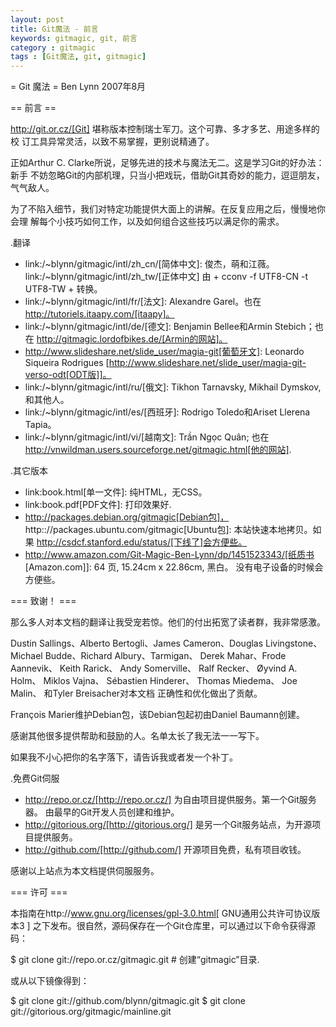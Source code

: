 ```yaml
---
layout: post
title: Git魔法 - 前言
keywords: gitmagic, git, 前言
category : gitmagic
tags : [Git魔法, git, gitmagic]
---
```

= Git 魔法 =
Ben Lynn
2007年8月

== 前言 ==

http://git.or.cz/[Git] 堪称版本控制瑞士军刀。这个可靠、多才多艺、用途多样的校
订工具异常灵活，以致不易掌握，更别说精通了。

正如Arthur C. Clarke所说，足够先进的技术与魔法无二。这是学习Git的好办法：新手
不妨忽略Git的内部机理，只当小把戏玩，借助Git其奇妙的能力，逗逗朋友，气气敌人。

为了不陷入细节，我们对特定功能提供大面上的讲解。在反复应用之后，慢慢地你会理
解每个小技巧如何工作，以及如何组合这些技巧以满足你的需求。

.翻译

 - link:/\~blynn/gitmagic/intl/zh_cn/[简体中文]: 俊杰，萌和江薇。
   link:/~blynn/gitmagic/intl/zh_tw/[正体中文] 由 + cconv -f UTF8-CN -t
   UTF8-TW + 转换。
 - link:/~blynn/gitmagic/intl/fr/[法文]: Alexandre Garel。也在
   http://tutoriels.itaapy.com/[itaapy]。
 - link:/~blynn/gitmagic/intl/de/[德文]: Benjamin Bellee和Armin Stebich；也在
   http://gitmagic.lordofbikes.de/[Armin的网站]。
 - http://www.slideshare.net/slide_user/magia-git[葡萄牙文]: Leonardo
   Siqueira Rodrigues
   [http://www.slideshare.net/slide_user/magia-git-verso-odt[ODT版]]。
 - link:/~blynn/gitmagic/intl/ru/[俄文]: Tikhon Tarnavsky, Mikhail Dymskov,
   和其他人。
 - link:/~blynn/gitmagic/intl/es/[西班牙]: Rodrigo Toledo和Ariset Llerena
   Tapia。
 - link:/~blynn/gitmagic/intl/vi/[越南文]: Trần Ngọc Quân; 也在
   http://vnwildman.users.sourceforge.net/gitmagic.html[他的网站].

.其它版本

 - link:book.html[单一文件]: 纯HTML，无CSS。
 - link:book.pdf[PDF文件]: 打印效果好.
 - http://packages.debian.org/gitmagic[Debian包]，
   http:://packages.ubuntu.com/gitmagic[Ubuntu包]: 本站快速本地拷贝。如果
   http://csdcf.stanford.edu/status/[下线了]会方便些。
 - http://www.amazon.com/Git-Magic-Ben-Lynn/dp/1451523343/[纸质书
   [Amazon.com]]: 64 页, 15.24cm x 22.86cm, 黑白。 没有电子设备的时候会方便些。

=== 致谢！ ===

那么多人对本文档的翻译让我受宠若惊。他们的付出拓宽了读者群，我非常感激。

Dustin Sallings、Alberto Bertogli、James Cameron、Douglas Livingstone、
Michael Budde、Richard Albury、Tarmigan、 Derek Mahar、Frode Aannevik、
Keith Rarick、 Andy Somerville、 Ralf Recker、 Øyvind A. Holm、 Miklos Vajna、
Sébastien Hinderer、 Thomas Miedema、 Joe Malin、 和Tyler Breisacher对本文档
正确性和优化做出了贡献。

François Marier维护Debian包，该Debian包起初由Daniel Baumann创建。

感谢其他很多提供帮助和鼓励的人。名单太长了我无法一一写下。

如果我不小心把你的名字落下，请告诉我或者发一个补丁。

.免费Git伺服

 - http://repo.or.cz/[http://repo.or.cz/] 为自由项目提供服务。第一个Git服务器。
   由最早的Git开发人员创建和维护。
 - http://gitorious.org/[http://gitorious.org/] 是另一个Git服务站点，为开源项
   目提供服务。
 - http://github.com/[http://github.com/] 开源项目免费，私有项目收钱。

感谢以上站点为本文档提供伺服服务。

=== 许可 ===

本指南在http://www.gnu.org/licenses/gpl-3.0.html[ GNU通用公共许可协议版本3 ]
之下发布。很自然，源码保存在一个Git仓库里，可以通过以下命令获得源码：

 $ git clone git://repo.or.cz/gitmagic.git  # 创建“gitmagic”目录.

或从以下镜像得到：

 $ git clone git://github.com/blynn/gitmagic.git
 $ git clone git://gitorious.org/gitmagic/mainline.git

